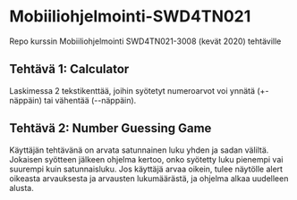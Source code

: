 # Mobiiliohjelmointi-SWD4TN021

Repo kurssin Mobiiliohjelmointi SWD4TN021-3008 (kevät 2020) tehtäville

## Tehtävä 1: Calculator

Laskimessa 2 tekstikenttää, joihin syötetyt numeroarvot voi ynnätä (+-näppäin) tai vähentää (--näppäin).

## Tehtävä 2: Number Guessing Game

Käyttäjän tehtävänä on arvata satunnainen luku yhden ja sadan väliltä. Jokaisen syötteen jälkeen ohjelma kertoo, onko syötetty luku pienempi vai suurempi kuin satunnaisluku. Jos käyttäjä arvaa oikein, tulee näytölle alert oikeasta arvauksesta ja arvausten lukumäärästä, ja ohjelma alkaa uudelleen alusta.

